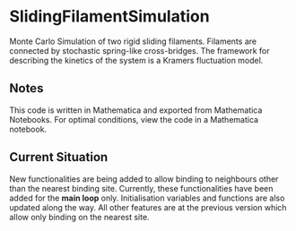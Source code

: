 # SlidingFilamentSimulation
Monte Carlo Simulation of two rigid sliding filaments.
Filaments are connected by stochastic spring-like cross-bridges.
The framework for describing the kinetics of the system is a Kramers fluctuation model.

Notes
--------
This code is written in Mathematica and exported from Mathematica Notebooks. For optimal conditions, view the code in a Mathematica notebook.

Current Situation
-----------
New functionalities are being added to allow binding to neighbours other than the nearest binding site.
Currently, these functionalities have been added for the **main loop** only. Initialisation variables and functions are also updated along the way.
All other features are at the previous version which allow only binding on the nearest site.

